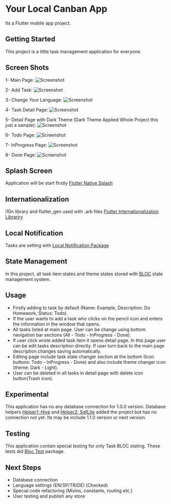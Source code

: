 # Your Local Canban App

Its a Flutter mobile app project.

## Getting Started

This project is a little task management application for everyone.

## Screen Shots

1- Main Page:
![Screenshot](./assets/screenshots/menu.png)

2- Add Task:
![Screenshot](./assets/screenshots/add%20task.png)

3- Change Your Language:
![Screenshot](./assets/screenshots/change%20language.png)

4- Task Detail Page:
![Screenshot](./assets/screenshots/Edit%20task%20detail.png)

5- Detail Page with Dark Theme (Dark Theme Applied Whole Project this just a sample):
![Screenshot](./assets/screenshots/Detail%20page%20dark%20theme.png)

6- Todo Page:
![Screenshot](./assets/screenshots/Tasks%20in%20the%20todopage.png)

7- InProgress Page:
![Screenshot](./assets/screenshots/Tasks%20in%20the%20inprogresspage.png)

8- Done Page:
![Screenshot](./assets/screenshots/Tasks%20in%20the%20donepage.png)

## Splash Screen

Application will be start firstly [Flutter Native Splash](https://pub.dev/documentation/flutter_native_splash/latest/)

## Internationalization

i10n library and flutter_gen used with .arb files [Flutter Internationalization Librariry](https://docs.flutter.dev/accessibility-and-localization/internationalization)

## Local Notification

Tasks are setting with [Local Notification Package](https://pub.dev/packages/flutter_local_notifications)

## State Management

In this project, all task item states and theme states stored with [BLOC](https://bloclibrary.dev/#/)  state management system.

## Usage

- Firstly adding to task by default (Name: Example, Description: Do Homework, Status: Todo).
- If the user wants to add a task who clicks on the pencil icon and enters the information in the window that opens.
- All tasks listed at main page. User can be change using bottom navigation bar sections (All - Todo - InProgress - Done).
- If user click wrote added task item it opens detail page. In this page user can be edit tasks description directly. If user turn back to the main page description changes saving automatically.
- Editing page include task state changer section at the bottom (Icon buttons: Todo - InProgress - Done) and also include theme changer icon (theme: Dark - Light).
- User can be deleted in all tasks in detail page with delete icon button(Trash icon).

## Experimental

This application has no any database connection for 1.0.0 version. Database helpers [Helper1: Hive](https://pub.dev/documentation/hive/latest/) and [Helper2: SqfLite](https://pub.dev/documentation/sqflite/latest/) added the project but has no connection not yet. Its may be include 1.1.0 version or next version.

## Testing

This application contain special testing for only Task BLOC stating.
These tests did [Bloc Test](https://pub.dev/documentation/bloc_test/latest/) package.

## Next Steps

- Database connection
- Language settings (EN/SP/TR/DE) (Checked)
- Special code refactoring (Mixins, constants, routing etc.)
- User testing and publish any store
